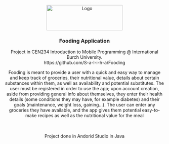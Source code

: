 <div id="top"></div>

<!-- PROJECT SHIELDS -->



<!-- PROJECT LOGO -->
<br />
<div align="center">
  <a href="https://github.com/S-a-l-i-h-a/Fooding"</a>
    <img src="https://www.guninetwork.org/files/logo_22.png" alt="Logo" width="240" height="80">
  </a>

  <h3 align="center">Fooding Application</h3>
  <p align="center">
    Project in  CEN234 Introduction to Mobile Programming  @ International Burch University. <br />
  https://github.com/S-a-l-i-h-a/Fooding
   
 
 <p>Fooding is meant to provide a user with a quick and easy way to manage and keep
track of groceries, their nutritional value, details about certain substances within them, as well as
availability and potential substitutes. The user must be registered in order to use the app; upon
account creation, aside from providing general info about themselves, they enter their health
details (some conditions they may have, for example diabetes) and their goals (maintenance,
weight loss, gaining…). The user can enter any groceries they have available, and the app gives
                   them potential easy-to-make recipes as well as the nutritional value for the meal </p>
    <br />
    <br />
    Project done in Andorid Studio in Java 
  </p>
</div>

